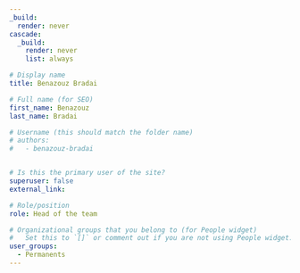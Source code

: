 ```yaml
---
_build:
  render: never
cascade:
  _build:
    render: never
    list: always

# Display name
title: Benazouz Bradai

# Full name (for SEO)
first_name: Benazouz
last_name: Bradai

# Username (this should match the folder name)
# authors:
#   - benazouz-bradai


# Is this the primary user of the site?
superuser: false
external_link: 

# Role/position
role: Head of the team

# Organizational groups that you belong to (for People widget)
#   Set this to `[]` or comment out if you are not using People widget.
user_groups:
  - Permanents
---
```

